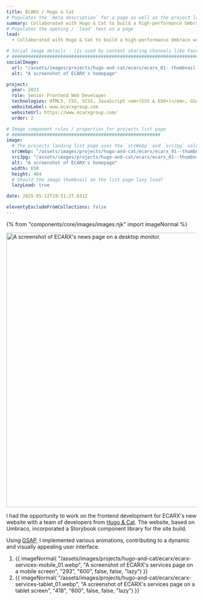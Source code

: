 ```yaml
---
title: ECARX / Hugo & Cat
# Populates the `meta description` for a page as well as the project landing page project-specific summary
summary: Collaborated with Hugo & Cat to build a high-performance Umbraco website for ECARX, featuring advanced animation, interactivity, and a Storybook-powered component system.
# Populates the opening / `lead` text on a page
lead:
  - Collaborated with Hugo & Cat to build a high-performance Umbraco website for ECARX, featuring advanced animation, interactivity, and a Storybook-powered component system.

# Social image details - (Is used by content sharing channels like Facebook, Twitter, WhatsApp, LinkedIn, RSS readers etc.)
# ##########################################################################################################################
socialImage:
  url: "/assets/images/projects/hugo-and-cat/ecarx/ecarx_01--thumbnail.jpg"
  alt: "A screenshot of ECARX's homepage"

project:
  year: 2023
  role: Senior Frontend Web Developer
  technologies: HTML5, CSS, SCSS, JavaScript <em>(ES5 & ES6+)</em>, GSAP, Handlebars, Storybook, Webpack, Gulp, Cypress, Umbraco, .NET Razor Views, Azure DevOps, Figma
  websiteLabel: www.ecarxgroup.com
  websiteUrl: https://www.ecarxgroup.com/
  order: 2

# Image component rules / properties for projects list page
# #######################################################
image:
  # The projects landing list page uses the `srcWebp` and `srcJpg` values
  srcWebp: "/assets/images/projects/hugo-and-cat/ecarx/ecarx_01--thumbnail.webp"
  srcJpg: "/assets/images/projects/hugo-and-cat/ecarx/ecarx_01--thumbnail.jpg"
  alt: "A screenshot of ECARX's homepage"
  width: 650
  height: 464
  # Should the image thumbnail on the list page lazy load?
  lazyLoad: true

date: 2025-05-12T19:51:27.631Z

eleventyExcludeFromCollections: false
---
```


{% from "components/core/images/images.njk" import imageNormal %}

<picture>
  <source srcset="/assets/images/projects/hugo-and-cat/ecarx/ecarx-news--lg-screen_01.webp" type="image/webp" media="(min-width: 768px)">
  <img src="/assets/images/projects/hugo-and-cat/ecarx/ecarx-news--sml-screen_01.webp" width="1068" height="726" alt="A screenshot of ECARX's news page on a desktop monitor." loading="lazy" decoding="async">
</picture>

I had the opportunity to work on the frontend development for ECARX's new website with a team of developers from [Hugo & Cat](https://www.hugoandcat.com/). The website, based on Umbraco, incorporated a Storybook component library for the site build.

Using [GSAP](https://gsap.com/), I implemented various animations, contributing to a dynamic and visually appealing user interface.

<ol role="list" class="auto-grid | no-list">
  <li>
    {{ imageNormal(
      "/assets/images/projects/hugo-and-cat/ecarx/ecarx-services-mobile_01.webp",
      "A screenshot of ECARX's services page on a mobile screen",
      "293",
      "600",
      false,
      false,
      "lazy")
    }}
  </li>
  <li>
    {{ imageNormal(
      "/assets/images/projects/hugo-and-cat/ecarx/ecarx-services-tablet_01.webp",
      "A screenshot of ECARX's services page on a tablet screen",
      "418",
      "600",
      false,
      false,
      "lazy")
    }}
  </li>
</ol>
